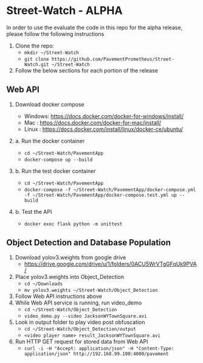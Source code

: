 # Street-Watch - ALPHA
In order to use the evaluate the code in this repo for the alpha release, please follow the following instructions
1. Clone the repo:
   - `mkdir ~/Street-Watch`
   - `git clone https://github.com/PavementPrometheus/Street-Watch.git ~/Street-Watch`
2. Follow the below sections for each portion of the release
## Web API
1. Download docker compose
   - Windows: https://docs.docker.com/docker-for-windows/install/
   - Mac    : https://docs.docker.com/docker-for-mac/install/
   - Linux  : https://docs.docker.com/install/linux/docker-ce/ubuntu/ 
2. a. Run the docker container
   - `cd ~/Street-Watch/PavementApp`
   - `docker-compose up --build`

2. b. Run the test docker container
   - `cd ~/Street-Watch/PavementApp`
   - `docker-compose -f ~/Street-Watch/PavementApp/docker-compose.yml -f ~/Street-Watch/PavementApp/docker-compose.test.yml up --build`

3. b. Test the API
   - `docker exec flask python -m unittest`

## Object Detection and Database Population
1. Download yolov3.weights from google drive
   - https://drive.google.com/drive/u/1/folders/0ACU5WrVTgGFqUk9PVA/
2. Place yolov3.weights into Object_Detection
   - `cd ~/Downloads`
   - `mv yolov3.weights ~/Street-Watch/Object_Detection`
3. Follow Web API instructions above
4. While Web API service is running, run video_demo
   - `cd ~/Street-Watch/Object_Detection`
   - `video_demo.py --video JacksonWYTownSquare.avi`
5. Look in output folder to play video post obfuscation
   - `cd ~/Street-Watch/Object_Detection/output`
   - `<video player name> result_JacksonWYTownSquare.avi`
6. Run HTTP GET request for stored data from Web API
   - `curl -i -H "Accept: application/json" -H "Content-Type: application/json" http://192.168.99.100:4000/pavement`
